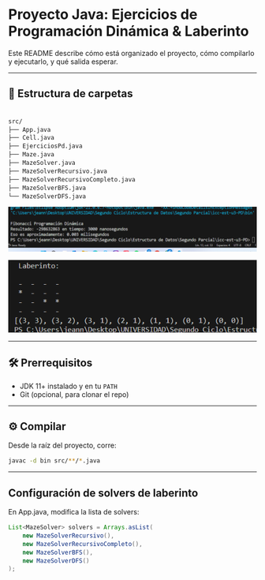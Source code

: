# Proyecto Java: Ejercicios de Programación Dinámica & Laberinto

Este README describe cómo está organizado el proyecto, cómo compilarlo y ejecutarlo, y qué salida esperar.

---

## 📂 Estructura de carpetas



```bash

src/
├── App.java
├── Cell.java
├── EjerciciosPd.java
├── Maze.java
├── MazeSolver.java
├── MazeSolverRecursivo.java
├── MazeSolverRecursivoCompleto.java
├── MazeSolverBFS.java
└── MazeSolverDFS.java
```

![alt text](image.png)

![alt text](image-1.png)



---

## 🛠️ Prerrequisitos

- JDK 11+ instalado y en tu `PATH`
- Git (opcional, para clonar el repo)

---

## ⚙️ Compilar

Desde la raíz del proyecto, corre:

```bash
javac -d bin src/**/*.java
```
---
## Configuración de solvers de laberinto

En App.java, modifica la lista de solvers:
```java
List<MazeSolver> solvers = Arrays.asList(
    new MazeSolverRecursivo(),
    new MazeSolverRecursivoCompleto(),
    new MazeSolverBFS(),
    new MazeSolverDFS()
);
```


